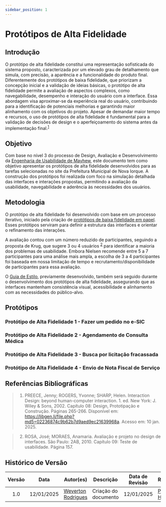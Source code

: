 ```yaml
---
sidebar_position: 1
---
```


# Protótipos de Alta Fidelidade

## Introdução

O protótipo de alta fidelidade constitui uma representação sofisticada do sistema proposto, caracterizada por um elevado grau de detalhamento que simula, com precisão, a aparência e a funcionalidade do produto final. Diferentemente dos protótipos de baixa fidelidade, que priorizam a concepção inicial e a validação de ideias básicas, o protótipo de alta fidelidade permite a avaliação de aspectos complexos, como navegabilidade, desempenho e interação do usuário com a interface. Essa abordagem visa aproximar-se da experiência real do usuário, contribuindo para a identificação de potenciais melhorias e garantindo maior alinhamento com os objetivos do projeto. Apesar de demandar maior tempo e recursos, o uso de protótipos de alta fidelidade é fundamental para a validação de decisões de design e o aperfeiçoamento do sistema antes da implementação final.<sup>[1](./prototipoDeAltaFidelidade.md#referências-bibliográficas)</sup>

## Objetivo

Com base no nível 3 do processo de Design, Avaliação e Desenvolvimento da [Engenharia de Usabilidade de Mayhew](../../planejamento/processosDeDesign.md#engenharia-de-usabilidade-de-mayhew), este documento tem como objetivo apresentar os protótipos de alta fidelidade desenvolvidos para as tarefas selecionadas no site da Prefeitura Municipal de Nova Iorque. A construção dos protótipos foi realizada com foco na simulação detalhada das interfaces e interações propostas, permitindo a avaliação da usabilidade, navegabilidade e aderência às necessidades dos usuários.

## Metodologia

O protótipo de alta fidelidade foi desenvolvido com base em um processo iterativo, iniciado pela criação de [protótipos de baixa fidelidade em papel](../nivel02/prototipoDePapel.md). Esses protótipos serviram para definir a estrutura das interfaces e orientar o refinamento das interações.

A avaliação contou com um número reduzido de participantes, seguindo a proposta de Krug, que sugere 3 ou 4 usuários <sup>[2](./prototipoDeAltaFidelidade.md#referências-bibliográficas)</sup> para identificar a maioria dos problemas de usabilidade. Embora Nielsen recomende entre 5 a 7 participantes para uma análise mais ampla, a escolha de 3 a 4 participantes foi baseada em nossa limitação de tempo e recrutamento/disponibilidade de participantes para essa avaliação.

O [Guia de Estilo](../../analise-de-requisitosII/guiaDeEstilo.md), previamente desenvolvido, também será seguido durante o desenvolvimento dos protótipos de alta fidelidade, assegurando que as interfaces mantenham consistência visual, acessibilidade e alinhamento com as necessidades do público-alvo.

## Protótipos

### Protótipo de Alta Fidelidade 1 - Fazer um pedido no e-SIC

### Protótipo de Alta Fidelidade 2 - Agendamento de Consulta Médica

### Protótipo de Alta Fidelidade 3 - Busca por licitação fracassada

### Protótipo de Alta Fidelidade 4 - Envio de Nota Fiscal de Serviço

## Referências Bibliográficas

> 1. PREECE, Jenny; ROGERS, Yvonne; SHARP, Helen. Interaction Design: beyond human-computer interaction. 1. ed. New York: J. Wiley & Sons, 2002. Capítulo 08: Design, Prototipação e Construção. Páginas 265-266. Disponível em: https://libgen.li/file.php?md5=02236874c9b62b7d9aed9ec21639968a. Acesso em: 10 jan. 2025.

> 2. ROSA, José; MORAES, Anamaria. Avaliação e projeto no design de interfaces. São Paulo: 2AB, 2010. Capítulo 09: Teste de usabilidade. Página 157.

## Histórico de Versão

| Versão | Data | Autor(es) | Descrição | Data de Revisão | Revisor(es) |
|:---:|:---:|---|---|:---:|---|
| 1.0 | 12/01/2025 |  [Weverton Rodrigues](https://github.com/vevetin) | Criação do documento | 12/01/2025 | [Paulo Henrique](https://github.com/paulomh) |
